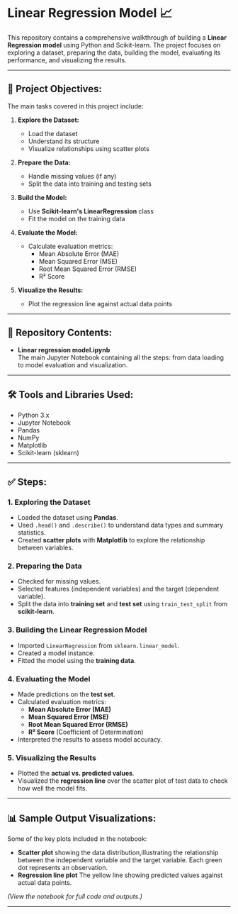  # Linear Regression Model 📈

This repository contains a comprehensive walkthrough of building a **Linear Regression model** using Python and Scikit-learn. The project focuses on exploring a dataset, preparing the data, building the model, evaluating its performance, and visualizing the results.

---

## 📌 Project Objectives:

The main tasks covered in this project include:

1. **Explore the Dataset:**  
   - Load the dataset  
   - Understand its structure  
   - Visualize relationships using scatter plots  

2. **Prepare the Data:**  
   - Handle missing values (if any)  
   - Split the data into training and testing sets  

3. **Build the Model:**  
   - Use **Scikit-learn's LinearRegression** class  
   - Fit the model on the training data  

4. **Evaluate the Model:**  
   - Calculate evaluation metrics:  
     - Mean Absolute Error (MAE)  
     - Mean Squared Error (MSE)  
     - Root Mean Squared Error (RMSE)  
     - R² Score  

5. **Visualize the Results:**  
   - Plot the regression line against actual data points  

---

## 📂 Repository Contents:

- **Linear regression model.ipynb**  
  The main Jupyter Notebook containing all the steps: from data loading to model evaluation and visualization.

---

## 🛠️ Tools and Libraries Used:

- Python 3.x
- Jupyter Notebook
- Pandas
- NumPy
- Matplotlib
- Scikit-learn (sklearn)

---

## ✅ Steps:

### 1. Exploring the Dataset
- Loaded the dataset using **Pandas**.
- Used `.head()` and `.describe()` to understand data types and summary statistics.
- Created **scatter plots** with **Matplotlib** to explore the relationship between variables.

### 2. Preparing the Data
- Checked for missing values.
- Selected features (independent variables) and the target (dependent variable).
- Split the data into **training set** and **test set** using `train_test_split` from **scikit-learn**.

### 3. Building the Linear Regression Model
- Imported `LinearRegression` from `sklearn.linear_model`.
- Created a model instance.
- Fitted the model using the **training data**.

### 4. Evaluating the Model
- Made predictions on the **test set**.
- Calculated evaluation metrics:
  - **Mean Absolute Error (MAE)**
  - **Mean Squared Error (MSE)**
  - **Root Mean Squared Error (RMSE)**
  - **R² Score** (Coefficient of Determination)
- Interpreted the results to assess model accuracy.

### 5. Visualizing the Results
- Plotted the **actual vs. predicted values**.
- Visualized the **regression line** over the scatter plot of test data to check how well the model fits.

---

## 📊 Sample Output Visualizations:

Some of the key plots included in the notebook:

- **Scatter plot** showing the data distribution,illustrating the relationship between the independent variable and the target variable. Each green dot represents an observation.
- **Regression line plot** The yellow line showing predicted values against actual data points.

*(View the notebook for full code and outputs.)*

---
